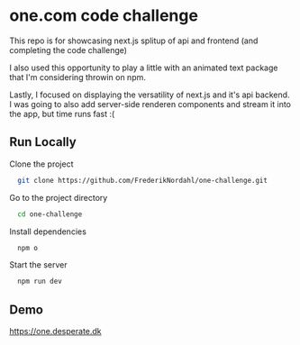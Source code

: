 # one.com code challenge

This repo is for showcasing next.js splitup of api and frontend (and completing the code challenge)

I also used this opportunity to play a little with an animated text package that I'm considering throwin on npm.

Lastly, I focused on displaying the versatility of next.js and it's api backend. I was going to also add server-side renderen components and stream it into the app, but time runs fast :(

## Run Locally

Clone the project

```bash
  git clone https://github.com/FrederikNordahl/one-challenge.git
```

Go to the project directory

```bash
  cd one-challenge
```

Install dependencies

```bash
  npm o
```

Start the server

```bash
  npm run dev
```

## Demo

https://one.desperate.dk

